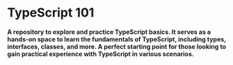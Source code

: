 # TypeScript 101  


**A repository to explore and practice TypeScript basics. It serves as a hands-on space to learn the fundamentals of TypeScript, including types, interfaces, classes, and more. A perfect starting point for those looking to gain practical experience with TypeScript in various scenarios.** 
